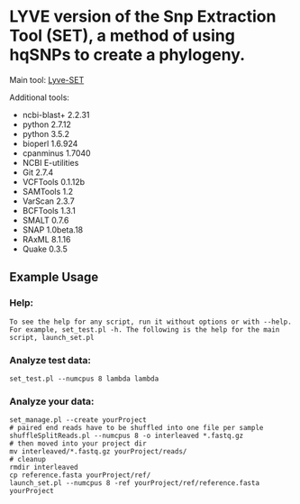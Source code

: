 # LYVE version of the Snp Extraction Tool (SET), a method of using hqSNPs to create a phylogeny.

Main tool: [Lyve-SET](https://github.com/lskatz/Lyve-SET)

Additional tools:

- ncbi-blast+ 2.2.31
- python 2.7.12
- python 3.5.2
- bioperl 1.6.924
- cpanminus 1.7040
- NCBI E-utilities
- Git 2.7.4
- VCFTools 0.1.12b
- SAMTools 1.2
- VarScan 2.3.7
- BCFTools 1.3.1
- SMALT 0.7.6
- SNAP 1.0beta.18
- RAxML 8.1.16
- Quake 0.3.5

## Example Usage

### Help:
 	To see the help for any script, run it without options or with --help. For example, set_test.pl -h. The following is the help for the main script, launch_set.pl

### Analyze test data:
	set_test.pl --numcpus 8 lambda lambda

### Analyze your data: 

	set_manage.pl --create yourProject
	# paired end reads have to be shuffled into one file per sample
	shuffleSplitReads.pl --numcpus 8 -o interleaved *.fastq.gz
	# then moved into your project dir
	mv interleaved/*.fastq.gz yourProject/reads/
	# cleanup
	rmdir interleaved
	cp reference.fasta yourProject/ref/
	launch_set.pl --numcpus 8 -ref yourProject/ref/reference.fasta yourProject